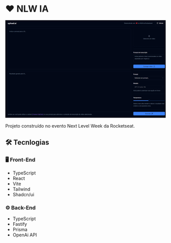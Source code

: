 # ❤️ NLW IA

![preview](./.github/preview.png)

Projeto construído no evento Next Level Week da Rocketseat.

## 🛠️ Tecnlogias

### 🖥️ Front-End
- TypeScript
- React
- Vite
- Tailwind
- Shadcn/ui

### ⚙️ Back-End
- TypeScript
- Fastify
- Prisma
- OpenAi API

